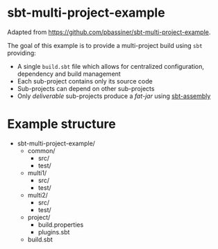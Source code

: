 # sbt-multi-project-example

Adapted from <https://github.com/pbassiner/sbt-multi-project-example>.

The goal of this example is to provide a multi-project build using `sbt` providing:
* A single `build.sbt` file which allows for centralized configuration, dependency and build management
* Each sub-project contains only its source code
* Sub-projects can depend on other sub-projects
* Only *deliverable* sub-projects produce a *fat-jar* using [sbt-assembly](https://github.com/sbt/sbt-assembly)

# Example structure
* sbt-multi-project-example/
    * common/
        * src/
        * test/
    * multi1/
        * src/
        * test/
    * multi2/
        * src/
        * test/
    * project/
        * build.properties
        * plugins.sbt
    * build.sbt

